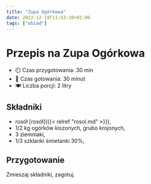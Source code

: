 ```yaml
---
title: "Zupa Ogórkowa"
date: 2022-12-19T11:53:10+01:00
tags: ["obiad"]
---
```


# Przepis na Zupa Ogórkowa

- ⏲️  Czas przygotowania: 30 min
- 🍳 Czas gotowania: 30 minut
- 🍽️ Liczba porcji: 2 litry

## Składniki

- rosół [rosół]({{< relref "rosol.md" >}}),
- 1/2 kg ogórków kiszonych, grubo krojonych,
- 3 ziemniaki,
- 1/3 szklanki śmietanki 30%,

## Przygotowanie

Zmieszaj składniki, zagotuj.
